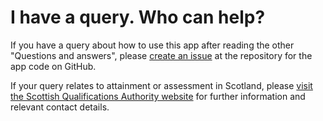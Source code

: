 # I have a query. Who can help?

If you have a query about how to use this app after reading the other "Questions and answers", please [create an issue](https://docs.github.com/en/issues/tracking-your-work-with-issues/creating-an-issue) at the repository for the app code on GitHub.

If your query relates to attainment or assessment in Scotland, please [visit the Scottish Qualifications Authority website](https://www.sqa.org.uk/sqa/70972.html) for further information and relevant contact details.  

